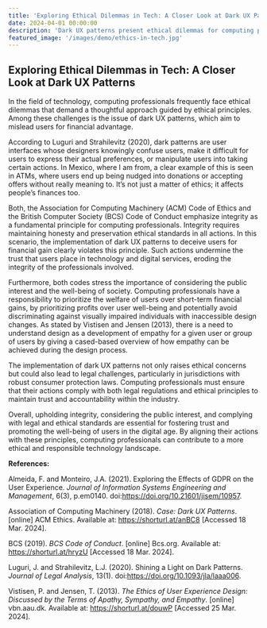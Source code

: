```yaml
---
title: 'Exploring Ethical Dilemmas in Tech: A Closer Look at Dark UX Patterns'
date: 2024-04-01 00:00:00
description: 'Dark UX patterns present ethical dilemmas for computing professionals as they confront the tension between user experience and ethical principles.'
featured_image: '/images/demo/ethics-in-tech.jpg'
---
```


## Exploring Ethical Dilemmas in Tech: A Closer Look at Dark UX Patterns

In the field of technology, computing professionals frequently face ethical dilemmas that demand a thoughtful approach guided by ethical principles. Among these challenges is the issue of dark UX patterns, which aim to mislead users for financial advantage. 

According to Luguri and Strahilevitz (2020), dark patterns are user interfaces whose designers knowingly confuse users, make it difficult for users to express their actual preferences, or manipulate users into taking certain actions. In Mexico, where I am from, a clear example of this is seen in ATMs, where users end up being nudged into donations or accepting offers without really meaning to. It’s not just a matter of ethics; it affects people’s finances too.

Both, the Association for Computing Machinery (ACM) Code of Ethics and the British Computer Society (BCS) Code of Conduct emphasize integrity as a fundamental principle for computing professionals. Integrity requires maintaining honesty and preservation ethical standards in all actions. In this scenario, the implementation of dark UX patterns to deceive users for financial gain clearly violates this principle. Such actions undermine the trust that users place in technology and digital services, eroding the integrity of the professionals involved.

Furthermore, both codes stress the importance of considering the public interest and the well-being of society. Computing professionals have a responsibility to prioritize the welfare of users over short-term financial gains, by prioritizing profits over user well-being and potentially avoid discriminating against visually impaired individuals with inaccessible design changes. As stated by Vistisen and Jensen (2013), there is a need to understand design as a development of empathy for a given user or group of users by giving a cased-based overview of how empathy can be achieved during the design process.

The implementation of dark UX patterns not only raises ethical concerns but could also lead to legal challenges, particularly in jurisdictions with robust consumer protection laws. Computing professionals must ensure that their actions comply with both legal regulations and ethical principles to maintain trust and accountability within the industry.

Overall, upholding integrity, considering the public interest, and complying with legal and ethical standards are essential for fostering trust and promoting the well-being of users in the digital age. By aligning their actions with these principles, computing professionals can contribute to a more ethical and responsible technology landscape.

**References:**

Almeida, F. and Monteiro, J.A. (2021). Exploring the Effects of GDPR on the User Experience. _Journal of Information Systems Engineering and Management_, 6(3), p.em0140. doi:https://doi.org/10.21601/jisem/10957.

Association of Computing Machinery (2018). _Case: Dark UX Patterns_. [online] ACM Ethics. Available at: https://shorturl.at/anBC8 [Accessed 18 Mar. 2024].

BCS (2019). _BCS Code of Conduct_. [online] Bcs.org. Available at: https://shorturl.at/hryzU [Accessed 18 Mar. 2024].

Luguri, J. and Strahilevitz, L.J. (2020). Shining a Light on Dark Patterns. _Journal of Legal Analysis_, 13(1). doi:https://doi.org/10.1093/jla/laaa006.

Vistisen, P. and Jensen, T. (2013). _The Ethics of User Experience Design: Discussed by the Terms of Apathy, Sympathy, and Empathy_. [online] vbn.aau.dk. Available at: https://shorturl.at/douwP [Accessed 25 Mar. 2024].
